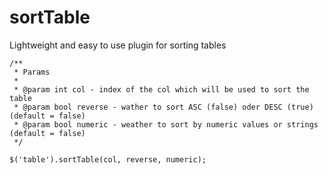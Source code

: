 # sortTable
Lightweight and easy to use plugin for sorting tables

```
/**
 * Params
 *
 * @param int col - index of the col which will be used to sort the table
 * @param bool reverse - wather to sort ASC (false) oder DESC (true) (default = false)
 * @param bool numeric - weather to sort by numeric values or strings (default = false)
 */

$('table').sortTable(col, reverse, numeric);
```

